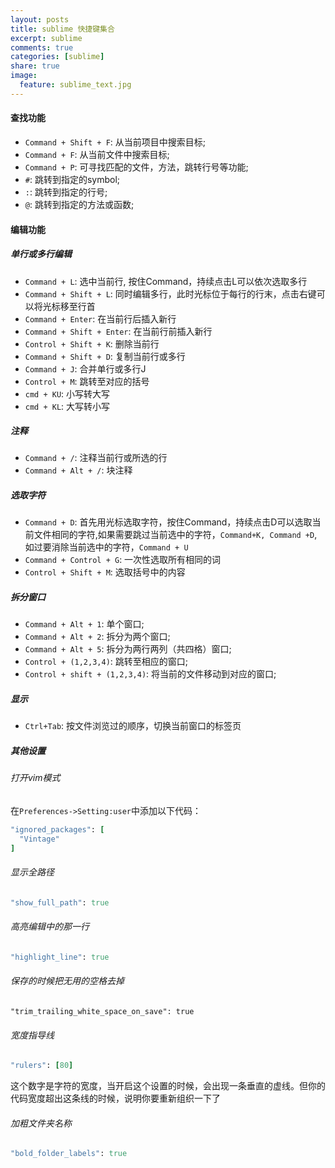 ```yaml
---
layout: posts
title: sublime 快捷键集合
excerpt: sublime
comments: true
categories: [sublime]
share: true
image:
  feature: sublime_text.jpg
---
```


<!-- <figure>
    <img src="/images/sublime1.jpeg">
    <figcaption>sublime text 被称作最性感的编辑器!</figcaption>
</figure> -->

#### 查找功能

* `Command + Shift + F`: 从当前项目中搜索目标;
* `Command + F`: 从当前文件中搜索目标;
* `Command + P`: 可寻找匹配的文件，方法，跳转行号等功能;
* `#`: 跳转到指定的symbol;
* `:`: 跳转到指定的行号;
* `@`: 跳转到指定的方法或函数;


#### 编辑功能

##### 单行或多行编辑

* `Command + L`: 选中当前行, 按住Command，持续点击L可以依次选取多行
* `Command + Shift + L`: 同时编辑多行，此时光标位于每行的行末，点击右键可以将光标移至行首
* `Command + Enter`: 在当前行后插入新行
* `Command + Shift + Enter`: 在当前行前插入新行
* `Control + Shift + K`: 删除当前行
* `Command + Shift + D`: 复制当前行或多行
* `Command + J`: 合并单行或多行J
* `Control + M`: 跳转至对应的括号
* `cmd + KU`:    小写转大写
* `cmd + KL`:    大写转小写

##### 注释

* `Command + /`: 注释当前行或所选的行
* `Command + Alt + /`: 块注释

##### 选取字符

* `Command + D`: 首先用光标选取字符，按住Command，持续点击D可以选取当前文件相同的字符,如果需要跳过当前选中的字符，`Command+K, Command +D`,如过要消除当前选中的字符，`Command + U`
* `Command + Control + G`: 一次性选取所有相同的词
* `Control + Shift + M`: 选取括号中的内容


##### 拆分窗口

* `Command + Alt + 1`: 单个窗口;
* `Command + Alt + 2`: 拆分为两个窗口;
* `Command + Alt + 5`: 拆分为两行两列（共四格）窗口;
* `Control + (1,2,3,4)`: 跳转至相应的窗口;
* `Control + shift + (1,2,3,4)`: 将当前的文件移动到对应的窗口;

##### 显示

* `Ctrl+Tab`: 按文件浏览过的顺序，切换当前窗口的标签页

##### 其他设置

###### 打开vim模式

在`Preferences->Setting:user`中添加以下代码：

```ruby
"ignored_packages": [
  "Vintage"
]
```

###### 显示全路径

```ruby
"show_full_path": true
```

###### 高亮编辑中的那一行

```ruby
"highlight_line": true
```

###### 保存的时候把无用的空格去掉

```
"trim_trailing_white_space_on_save": true
```

###### 宽度指导线

```ruby
"rulers": [80]
```

这个数字是字符的宽度，当开启这个设置的时候，会出现一条垂直的虚线。但你的代码宽度超出这条线的时候，说明你要重新组织一下了

###### 加粗文件夹名称

```ruby
"bold_folder_labels": true
```
